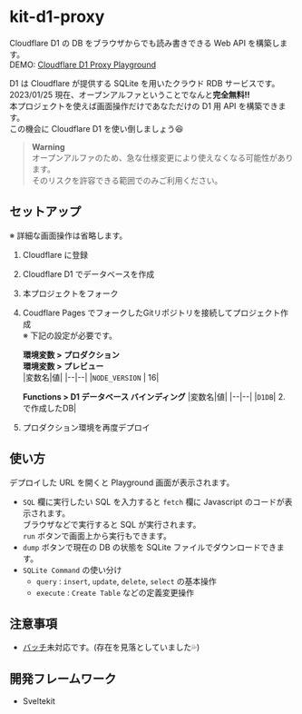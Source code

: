 # kit-d1-proxy
Cloudflare D1 の DB をブラウザからでも読み書きできる Web API を構築します。  
DEMO: [Cloudflare D1 Proxy Playground](https://kit-d1-proxy.pages.dev/)

D1 は Cloudflare が提供する SQLite を用いたクラウド RDB サービスです。  
2023/01/25 現在、オープンアルファということでなんと**完全無料!!**  
本プロジェクトを使えば画面操作だけであなただけの D1 用 API を構築できます。  
この機会に Cloudflare D1 を使い倒しましょう😆  
> **Warning**  
> オープンアルファのため、急な仕様変更により使えなくなる可能性があります。  
> そのリスクを許容できる範囲でのみご利用ください。

## セットアップ

※ 詳細な画面操作は省略します。

1. Cloudflare に登録
2. Cloudflare D1 でデータベースを作成
3. 本プロジェクトをフォーク
4. Coudflare Pages でフォークしたGitリポジトリを接続してプロジェクト作成  
    ※ 下記の設定が必要です。  

    **環境変数 > プロダクション**  
    **環境変数 > プレビュー**  
    |変数名|値|
    |--|--|
    |`NODE_VERSION` | 16|

    **Functions > D1 データベース バインディング**
    |変数名|値|
    |--|--|
    |`D1DB`| 2. で作成したDB|

5. プロダクション環境を再度デプロイ

## 使い方
デプロイした URL を開くと Playground 画面が表示されます。  
* `SQL` 欄に実行したい SQL を入力すると `fetch` 欄に Javascript のコードが表示されます。  
  ブラウザなどで実行すると SQL が実行されます。  
  `run` ボタンで画面上から実行もできます。
* `dump` ボタンで現在の DB の状態を SQLite ファイルでダウンロードできます。
* `SQLite Command` の使い分け
    * `query` : `insert`, `update`, `delete`, `select` の基本操作
    * `execute` : `Create Table` などの定義変更操作

## 注意事項
* [バッチ](https://developers.cloudflare.com/d1/platform/client-api/#batch-statements)未対応です。(存在を見落としていました💦)

## 開発フレームワーク
* Sveltekit 
